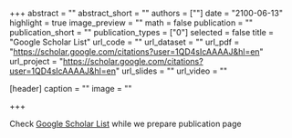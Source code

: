 +++
abstract = ""
abstract_short = ""
authors = [""]
date = "2100-06-13"
highlight = true
image_preview = ""
math = false
publication = ""
publication_short = ""
publication_types = ["0"]
selected = false
title = "Google Scholar List"
url_code = ""
url_dataset = ""
url_pdf = "https://scholar.google.com/citations?user=1QD4sIcAAAAJ&hl=en"
url_project = "https://scholar.google.com/citations?user=1QD4sIcAAAAJ&hl=en"
url_slides = ""
url_video = ""

[header]
  caption = ""
  image = ""

+++

Check [Google Scholar List](https://scholar.google.com/citations?hl=en&user=1QD4sIcAAAAJ&view_op=list_works&sortby=pubdate) while we prepare publication page
